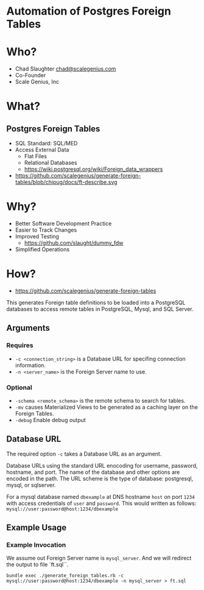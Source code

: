 
# Automation of Postgres Foreign Tables


# Who?

* Chad Slaughter <chad@scalegenius.com>
* Co-Founder
* Scale Genius, Inc

# What?

## Postgres Foreign Tables

* SQL Standard: SQL/MED
* Access External Data
  * Flat Files
  * Relational Databases
  * <https://wiki.postgresql.org/wiki/Foreign_data_wrappers>
* <https://github.com/scalegenius/generate-foreign-tables/blob/chipug/docs/ft-describe.svg>

# Why?

* Better Software Development Practice
* Easier to Track Changes
* Improved Testing
  * <https://github.com/slaught/dummy_fdw>
* Simplified Operations

# How?

* <https://github.com/scalegenius/generate-foreign-tables>

This generates Foreign table definitions to be loaded into a PostgreSQL
databases to access remote tables in PostgreSQL, Mysql, and SQL Server.

## Arguments

### Requires

* ``-c <connection_string>`` is a Database URL for specifing connection information.
* ``-n <server_name>``  is the Foreign Server name to use.

### Optional

* ``-schema <remote_schema>`` is the remote schema to search for tables.
* ``-mv`` causes Materialized Views to be generated as a caching layer on the Foreign Tables.
* ``-debug`` Enable debug output


## Database URL

The required option ``-c`` takes a Database URL as an argument.

Database URLs using the standard URL enocoding for username, password,
hostname, and port. The name of the database and other options are encoded in
the path. The URL scheme is the type of database: postgresql, mysql, or sqlserver.

For a mysql database named ``dbexample`` at DNS hostname ``host`` on port
``1234`` with access credentials of ``user`` and ``password``. This would
written as follows: ``mysql://user:password@host:1234/dbexample``

## Example Usage

### Example Invocation

We assume out Foreign Server name is ``mysql_server``. And we will redirect
the output to file `ft.sql``.

``bundle exec ./generate_foreign_tables.rb -c mysql://user:password@host:1234/dbexample -n mysql_server > ft.sql``




